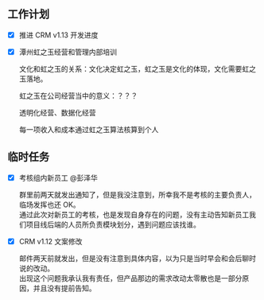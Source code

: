 ## 工作计划

- [x] 推进 CRM v1.13 开发进度

- [x] 潭州虹之玉经营和管理内部培训

	文化和虹之玉的关系：文化决定虹之玉，虹之玉是文化的体现，文化需要虹之玉落地。

	虹之玉在公司经营当中的意义：？？？

	透明化经营、数据化经营

	每一项收入和成本通过虹之玉算法核算到个人

## 临时任务

- [x] 考核组内新员工 @彭泽华

	群里前两天就发出通知了，但是我没注意到，所幸我不是考核的主要负责人，临场发挥也还 OK。  
	通过此次对新员工的考核，也是发现自身存在的问题，没有主动告知新员工我们项目线后端的人员所负责模块划分，遇到问题应该找谁。

- [x] CRM v1.12 文案修改

	邮件两天前就发出，但是没有注意到具体内容，以为只是当时早会和会后聊时说的改动。  
	出现这个问题我承认我有责任，但产品那边的需求改动太零散也是一部分原因，并且没有提前告知。
